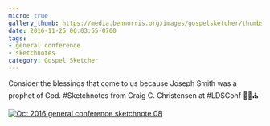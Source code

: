 ```yaml
---
micro: true
gallery_thumb: https://media.bennorris.org/images/gospelsketcher/thumbs/oct-16-1-christensen.jpg
date: 2016-11-25 06:03:55-0700
tags:
- general conference
- sketchnotes
category: Gospel Sketcher
---
```


Consider the blessings that come to us because Joseph Smith was a prophet of God.
#Sketchnotes from Craig C. Christensen at #LDSConf ✍🏼⛪️

[![Oct 2016 general conference sketchnote 08](https://media.bennorris.org/images/gospelsketcher/general-conference/oct-2016/oct-16-1-christensen.jpg)](https://media.bennorris.org/images/gospelsketcher/general-conference/oct-2016/oct-16-1-christensen.jpg)